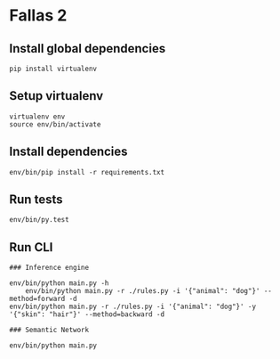# Fallas 2

## Install global dependencies
    
    pip install virtualenv

## Setup virtualenv

    virtualenv env
    source env/bin/activate

## Install dependencies

    env/bin/pip install -r requirements.txt
    
## Run tests

    env/bin/py.test
    
## Run CLI

    ### Inference engine

	env/bin/python main.py -h
    	env/bin/python main.py -r ./rules.py -i '{"animal": "dog"}' --method=forward -d
	env/bin/python main.py -r ./rules.py -i '{"animal": "dog"}' -y '{"skin": "hair"}' --method=backward -d

    ### Semantic Network
    
	env/bin/python main.py
